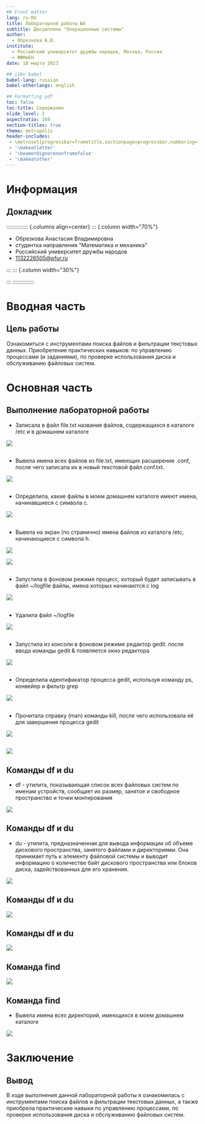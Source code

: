 ```yaml
---
## Front matter
lang: ru-RU
title: Лабораторной работы №6
subtitle: Дисциплина "Операционные системы"
author:
  - Обрезкова А.В.
institute:
  - Российский университет дружбы народов, Москва, Россия
  - ФФМиЕН
date: 18 марта 2023

## i18n babel
babel-lang: russian
babel-otherlangs: english

## Formatting pdf
toc: false
toc-title: Содержание
slide_level: 2
aspectratio: 169
section-titles: true
theme: metropolis
header-includes:
 - \metroset{progressbar=frametitle,sectionpage=progressbar,numbering=fraction}
 - '\makeatletter'
 - '\beamer@ignorenonframefalse'
 - '\makeatother'
---
```


# Информация

## Докладчик

:::::::::::::: {.columns align=center}
::: {.column width="70%"}

  * Обрезкова Анастасия Владимировна
  * студентка направления "Математика и механика"
  * Российский университет дружбы народов
  * [1132226505@pfur.ru](1132226505@mail.ru)

:::
::: {.column width="30%"}



:::
::::::::::::::

# Вводная часть

## Цель работы

Ознакомиться с инструментами поиска файлов и фильтрации текстовых данных. Приобретение практических навыков: по управлению процессами (и заданиями), по проверке использования диска и обслуживанию файловых систем.

# Основная часть

## Выполнение лабораторной работы

- Записала в файл file.txt названия файлов, содержащихся в каталоге /etc и в домашнем каталоге

![](image/1.png)

## 

- Вывела имена всех файлов из file.txt, имеющих расширение .conf, после чего записала их в новый текстовой файл conf.txt.

![](image/2.png)

## 

- Определила, какие файлы в моем домашнем каталоге имеют имена, начинавшиеся с символа c.

![](image/3.png)

## 

- Вывела на экран (по странично) имена файлов из каталога /etc, начинающиеся с символа h.

![](image/4.1.png)

![](image/4.2.png)

##

- Запустила в фоновом режиме процесс, который будет записывать в файл ~/logfile файлы, имена которых начинаются с log

![](image/5.png)

## 

- Удалила файл ~/logfile

![](image/6.png)

## 

- Запустила из консоли в фоновом режиме редактор gedit. после ввода команды gedit & появляется окно редактора

![](image/7.png)

## 

- Определила идентификатор процесса gedit, используя команду ps, конвейер и фильтр grep

![](image/8.png)

## 

- Прочитала справку (man) команды kill, после чего использовала её для завершения процесса gedit

![](image/9.png)

## 

![](image/10.png)

## Команды df и du

- df - утилита, показывающая список всех файловых систем по именам устройств, сообщает их размер, занятое и свободное пространство и точки монтирования

![](image/11.1.png)

## Команды df и du

- du - утилита, предназначенная для вывода информации об объеме дискового пространства, занятого файлами и директориями. Она принимает путь к элементу файловой системы и выводит информацию о количестве байт дискового пространства или блоков диска, задействованных для его хранения.

![](image/11.2.png)

## Команды df и du

![](image/11.3.png)

## Команды df и du

![](image/11.4.png)

## Команда find

![](image/12.png)

## Команда find

- Вывела имена всех директорий, имеющихся в моем домашнем каталоге

![](image/13.png)

# Заключение

## Вывод

В ходе выполнения данной лабораторной работы я ознакомилась с инструментами поиска файлов и фильтрации текстовых данных, а также приобрела практические навыки по управлению процессами, по проверке использования диска и обслуживанию файловых систем.





